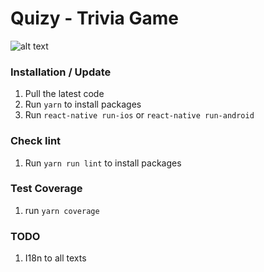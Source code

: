 # Quizy - Trivia Game
![alt text](https://media.giphy.com/media/fHlLz1MfYRKxvCE4cL/giphy.gif "Trivia React Native Redux")

### Installation / Update
1. Pull the latest code
2. Run `yarn` to install packages
3. Run `react-native run-ios` or `react-native run-android`

### Check lint
1. Run `yarn run lint` to install packages

### Test Coverage
1. run `yarn coverage`

### TODO
1. I18n to all texts